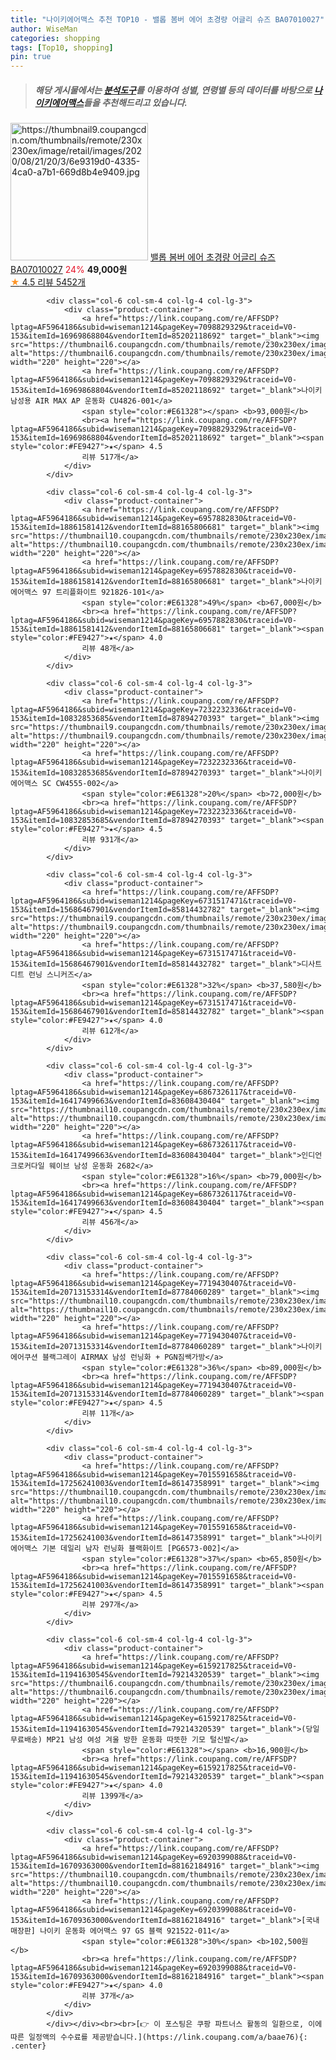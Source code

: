 ```yaml
---
title: "나이키에어맥스 추천 TOP10 - 밸롭 봄버 에어 초경량 어글리 슈즈 BA07010027"
author: WiseMan
categories: shopping
tags: [Top10, shopping]
pin: true
---
```


> ##### 해당 게시물에서는 [**분석도구**](https://itemscout.io/)를 이용하여 **성별**, **연령별** 등의 데이터를 바탕으로 [**나이키에어맥스**](https://link.coupang.com/a/baae76)들을 추천해드리고 있습니다.
<div class="container"><div class="row">
            <div class="col-6 col-sm-4 col-lg-4 col-lg-3">
                <div class="product-container">
                    <a href="https://link.coupang.com/re/AFFSDP?lptag=AF5964186&subid=wiseman1214&pageKey=1987806335&traceid=V0-153&itemId=3382110570&vendorItemId=71368762841" target="_blank"><img src="https://thumbnail9.coupangcdn.com/thumbnails/remote/230x230ex/image/retail/images/2020/08/21/20/3/6e9319d0-4335-4ca0-a7b1-669d8b4e9409.jpg" alt="https://thumbnail9.coupangcdn.com/thumbnails/remote/230x230ex/image/retail/images/2020/08/21/20/3/6e9319d0-4335-4ca0-a7b1-669d8b4e9409.jpg" width="220" height="220"></a>
                    <a href="https://link.coupang.com/re/AFFSDP?lptag=AF5964186&subid=wiseman1214&pageKey=1987806335&traceid=V0-153&itemId=3382110570&vendorItemId=71368762841" target="_blank">밸롭 봄버 에어 초경량 어글리 슈즈 BA07010027</a>
                    <span style="color:#E61328">24%</span> <b>49,000원</b>
                    <br><a href="https://link.coupang.com/re/AFFSDP?lptag=AF5964186&subid=wiseman1214&pageKey=1987806335&traceid=V0-153&itemId=3382110570&vendorItemId=71368762841" target="_blank"><span style="color:#FE9427">★</span> 4.5
                    리뷰 5452개</a>
                </div>
            </div>
            
            <div class="col-6 col-sm-4 col-lg-4 col-lg-3">
                <div class="product-container">
                    <a href="https://link.coupang.com/re/AFFSDP?lptag=AF5964186&subid=wiseman1214&pageKey=7098829329&traceid=V0-153&itemId=16969868804&vendorItemId=85202118692" target="_blank"><img src="https://thumbnail6.coupangcdn.com/thumbnails/remote/230x230ex/image/vendor_inventory/703c/bfad345d2cdc93521cddf3ec9661abcc04d229ae3dd31e2d542086ce31ce.jpg" alt="https://thumbnail6.coupangcdn.com/thumbnails/remote/230x230ex/image/vendor_inventory/703c/bfad345d2cdc93521cddf3ec9661abcc04d229ae3dd31e2d542086ce31ce.jpg" width="220" height="220"></a>
                    <a href="https://link.coupang.com/re/AFFSDP?lptag=AF5964186&subid=wiseman1214&pageKey=7098829329&traceid=V0-153&itemId=16969868804&vendorItemId=85202118692" target="_blank">나이키 남성용 AIR MAX AP 운동화 CU4826-001</a>
                    <span style="color:#E61328"></span> <b>93,000원</b>
                    <br><a href="https://link.coupang.com/re/AFFSDP?lptag=AF5964186&subid=wiseman1214&pageKey=7098829329&traceid=V0-153&itemId=16969868804&vendorItemId=85202118692" target="_blank"><span style="color:#FE9427">★</span> 4.5
                    리뷰 517개</a>
                </div>
            </div>
            
            <div class="col-6 col-sm-4 col-lg-4 col-lg-3">
                <div class="product-container">
                    <a href="https://link.coupang.com/re/AFFSDP?lptag=AF5964186&subid=wiseman1214&pageKey=6957882830&traceid=V0-153&itemId=18861581412&vendorItemId=88165806681" target="_blank"><img src="https://thumbnail10.coupangcdn.com/thumbnails/remote/230x230ex/image/vendor_inventory/0700/308dacc87a126d8ba16aedfed7c08f8d897ae8e4aa0e1cfbec3632c0ed56.jpg" alt="https://thumbnail10.coupangcdn.com/thumbnails/remote/230x230ex/image/vendor_inventory/0700/308dacc87a126d8ba16aedfed7c08f8d897ae8e4aa0e1cfbec3632c0ed56.jpg" width="220" height="220"></a>
                    <a href="https://link.coupang.com/re/AFFSDP?lptag=AF5964186&subid=wiseman1214&pageKey=6957882830&traceid=V0-153&itemId=18861581412&vendorItemId=88165806681" target="_blank">나이키 에어맥스 97 트리플화이트 921826-101</a>
                    <span style="color:#E61328">49%</span> <b>67,000원</b>
                    <br><a href="https://link.coupang.com/re/AFFSDP?lptag=AF5964186&subid=wiseman1214&pageKey=6957882830&traceid=V0-153&itemId=18861581412&vendorItemId=88165806681" target="_blank"><span style="color:#FE9427">★</span> 4.0
                    리뷰 48개</a>
                </div>
            </div>
            
            <div class="col-6 col-sm-4 col-lg-4 col-lg-3">
                <div class="product-container">
                    <a href="https://link.coupang.com/re/AFFSDP?lptag=AF5964186&subid=wiseman1214&pageKey=7232232336&traceid=V0-153&itemId=10832853685&vendorItemId=87894270393" target="_blank"><img src="https://thumbnail9.coupangcdn.com/thumbnails/remote/230x230ex/image/vendor_inventory/0a33/55d970db3f69532d47308f0617ab60af3af602f39709046309018d13c647.jpg" alt="https://thumbnail9.coupangcdn.com/thumbnails/remote/230x230ex/image/vendor_inventory/0a33/55d970db3f69532d47308f0617ab60af3af602f39709046309018d13c647.jpg" width="220" height="220"></a>
                    <a href="https://link.coupang.com/re/AFFSDP?lptag=AF5964186&subid=wiseman1214&pageKey=7232232336&traceid=V0-153&itemId=10832853685&vendorItemId=87894270393" target="_blank">나이키 에어맥스 SC CW4555-002</a>
                    <span style="color:#E61328">20%</span> <b>72,000원</b>
                    <br><a href="https://link.coupang.com/re/AFFSDP?lptag=AF5964186&subid=wiseman1214&pageKey=7232232336&traceid=V0-153&itemId=10832853685&vendorItemId=87894270393" target="_blank"><span style="color:#FE9427">★</span> 4.5
                    리뷰 931개</a>
                </div>
            </div>
            
            <div class="col-6 col-sm-4 col-lg-4 col-lg-3">
                <div class="product-container">
                    <a href="https://link.coupang.com/re/AFFSDP?lptag=AF5964186&subid=wiseman1214&pageKey=6731517471&traceid=V0-153&itemId=15686467901&vendorItemId=85814432782" target="_blank"><img src="https://thumbnail9.coupangcdn.com/thumbnails/remote/230x230ex/image/vendor_inventory/8f18/db3213e5cb52e93fdb0761982d4357d6a451c228f9e775fa0a9e04b1bf4d.jpg" alt="https://thumbnail9.coupangcdn.com/thumbnails/remote/230x230ex/image/vendor_inventory/8f18/db3213e5cb52e93fdb0761982d4357d6a451c228f9e775fa0a9e04b1bf4d.jpg" width="220" height="220"></a>
                    <a href="https://link.coupang.com/re/AFFSDP?lptag=AF5964186&subid=wiseman1214&pageKey=6731517471&traceid=V0-153&itemId=15686467901&vendorItemId=85814432782" target="_blank">디사트 디트 런닝 스니커즈</a>
                    <span style="color:#E61328">32%</span> <b>37,580원</b>
                    <br><a href="https://link.coupang.com/re/AFFSDP?lptag=AF5964186&subid=wiseman1214&pageKey=6731517471&traceid=V0-153&itemId=15686467901&vendorItemId=85814432782" target="_blank"><span style="color:#FE9427">★</span> 4.0
                    리뷰 612개</a>
                </div>
            </div>
            
            <div class="col-6 col-sm-4 col-lg-4 col-lg-3">
                <div class="product-container">
                    <a href="https://link.coupang.com/re/AFFSDP?lptag=AF5964186&subid=wiseman1214&pageKey=6867326117&traceid=V0-153&itemId=16417499663&vendorItemId=83608430404" target="_blank"><img src="https://thumbnail10.coupangcdn.com/thumbnails/remote/230x230ex/image/vendor_inventory/1d7e/cc3931053aaafd9d773689b9a781d87e564a4fbf835d50b4fe34c920f77f.jpg" alt="https://thumbnail10.coupangcdn.com/thumbnails/remote/230x230ex/image/vendor_inventory/1d7e/cc3931053aaafd9d773689b9a781d87e564a4fbf835d50b4fe34c920f77f.jpg" width="220" height="220"></a>
                    <a href="https://link.coupang.com/re/AFFSDP?lptag=AF5964186&subid=wiseman1214&pageKey=6867326117&traceid=V0-153&itemId=16417499663&vendorItemId=83608430404" target="_blank">인디언 크로커다일 웨이브 남성 운동화 2682</a>
                    <span style="color:#E61328">16%</span> <b>79,000원</b>
                    <br><a href="https://link.coupang.com/re/AFFSDP?lptag=AF5964186&subid=wiseman1214&pageKey=6867326117&traceid=V0-153&itemId=16417499663&vendorItemId=83608430404" target="_blank"><span style="color:#FE9427">★</span> 4.5
                    리뷰 456개</a>
                </div>
            </div>
            
            <div class="col-6 col-sm-4 col-lg-4 col-lg-3">
                <div class="product-container">
                    <a href="https://link.coupang.com/re/AFFSDP?lptag=AF5964186&subid=wiseman1214&pageKey=7719430407&traceid=V0-153&itemId=20713153314&vendorItemId=87784060289" target="_blank"><img src="https://thumbnail10.coupangcdn.com/thumbnails/remote/230x230ex/image/vendor_inventory/d652/d5bd080b9843bc46c2ff027afa925c2fb4c7238bde271ae13168904a6a7e.jpg" alt="https://thumbnail10.coupangcdn.com/thumbnails/remote/230x230ex/image/vendor_inventory/d652/d5bd080b9843bc46c2ff027afa925c2fb4c7238bde271ae13168904a6a7e.jpg" width="220" height="220"></a>
                    <a href="https://link.coupang.com/re/AFFSDP?lptag=AF5964186&subid=wiseman1214&pageKey=7719430407&traceid=V0-153&itemId=20713153314&vendorItemId=87784060289" target="_blank">나이키 에어쿠션 블랙그레이 AIRMAX 남성 런닝화 + PGN짐쌕가방</a>
                    <span style="color:#E61328">36%</span> <b>89,000원</b>
                    <br><a href="https://link.coupang.com/re/AFFSDP?lptag=AF5964186&subid=wiseman1214&pageKey=7719430407&traceid=V0-153&itemId=20713153314&vendorItemId=87784060289" target="_blank"><span style="color:#FE9427">★</span> 4.5
                    리뷰 11개</a>
                </div>
            </div>
            
            <div class="col-6 col-sm-4 col-lg-4 col-lg-3">
                <div class="product-container">
                    <a href="https://link.coupang.com/re/AFFSDP?lptag=AF5964186&subid=wiseman1214&pageKey=7015591658&traceid=V0-153&itemId=17256241003&vendorItemId=86147358991" target="_blank"><img src="https://thumbnail10.coupangcdn.com/thumbnails/remote/230x230ex/image/vendor_inventory/80a5/523a189784bf1d307c7fa312aaee1976387ffae438710d3f7891382f6f3c.jpg" alt="https://thumbnail10.coupangcdn.com/thumbnails/remote/230x230ex/image/vendor_inventory/80a5/523a189784bf1d307c7fa312aaee1976387ffae438710d3f7891382f6f3c.jpg" width="220" height="220"></a>
                    <a href="https://link.coupang.com/re/AFFSDP?lptag=AF5964186&subid=wiseman1214&pageKey=7015591658&traceid=V0-153&itemId=17256241003&vendorItemId=86147358991" target="_blank">나이키 에어맥스 기본 데일리 남자 런닝화 블랙화이트 [PG6573-002]</a>
                    <span style="color:#E61328">37%</span> <b>65,850원</b>
                    <br><a href="https://link.coupang.com/re/AFFSDP?lptag=AF5964186&subid=wiseman1214&pageKey=7015591658&traceid=V0-153&itemId=17256241003&vendorItemId=86147358991" target="_blank"><span style="color:#FE9427">★</span> 4.5
                    리뷰 297개</a>
                </div>
            </div>
            
            <div class="col-6 col-sm-4 col-lg-4 col-lg-3">
                <div class="product-container">
                    <a href="https://link.coupang.com/re/AFFSDP?lptag=AF5964186&subid=wiseman1214&pageKey=6159217825&traceid=V0-153&itemId=11941630545&vendorItemId=79214320539" target="_blank"><img src="https://thumbnail6.coupangcdn.com/thumbnails/remote/230x230ex/image/vendor_inventory/4587/6757eea8fb48417808b681c2f1d824e0167851efa9914095dcae5ad66dd0.jpg" alt="https://thumbnail6.coupangcdn.com/thumbnails/remote/230x230ex/image/vendor_inventory/4587/6757eea8fb48417808b681c2f1d824e0167851efa9914095dcae5ad66dd0.jpg" width="220" height="220"></a>
                    <a href="https://link.coupang.com/re/AFFSDP?lptag=AF5964186&subid=wiseman1214&pageKey=6159217825&traceid=V0-153&itemId=11941630545&vendorItemId=79214320539" target="_blank">(당일무료배송) MP21 남성 여성 겨울 방한 운동화 따뜻한 기모 털신발</a>
                    <span style="color:#E61328"></span> <b>16,900원</b>
                    <br><a href="https://link.coupang.com/re/AFFSDP?lptag=AF5964186&subid=wiseman1214&pageKey=6159217825&traceid=V0-153&itemId=11941630545&vendorItemId=79214320539" target="_blank"><span style="color:#FE9427">★</span> 4.0
                    리뷰 1399개</a>
                </div>
            </div>
            
            <div class="col-6 col-sm-4 col-lg-4 col-lg-3">
                <div class="product-container">
                    <a href="https://link.coupang.com/re/AFFSDP?lptag=AF5964186&subid=wiseman1214&pageKey=6920399088&traceid=V0-153&itemId=16709363000&vendorItemId=88162184916" target="_blank"><img src="https://thumbnail10.coupangcdn.com/thumbnails/remote/230x230ex/image/vendor_inventory/fb0a/ed0fbc2735f1b20f61782af8b01d62b45fddbc7bbae58d62b3455ca48d04.jpg" alt="https://thumbnail10.coupangcdn.com/thumbnails/remote/230x230ex/image/vendor_inventory/fb0a/ed0fbc2735f1b20f61782af8b01d62b45fddbc7bbae58d62b3455ca48d04.jpg" width="220" height="220"></a>
                    <a href="https://link.coupang.com/re/AFFSDP?lptag=AF5964186&subid=wiseman1214&pageKey=6920399088&traceid=V0-153&itemId=16709363000&vendorItemId=88162184916" target="_blank">[국내매장판] 나이키 운동화 에어맥스 97 GS 블랙 921522-011</a>
                    <span style="color:#E61328">30%</span> <b>102,500원</b>
                    <br><a href="https://link.coupang.com/re/AFFSDP?lptag=AF5964186&subid=wiseman1214&pageKey=6920399088&traceid=V0-153&itemId=16709363000&vendorItemId=88162184916" target="_blank"><span style="color:#FE9427">★</span> 4.0
                    리뷰 37개</a>
                </div>
            </div>
            </div></div><br><br>[👉 이 포스팅은 쿠팡 파트너스 활동의 일환으로, 이에 따른 일정액의 수수료를 제공받습니다.](https://link.coupang.com/a/baae76){: .center}